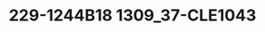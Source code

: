 ---
title: 229-1244B18 1309_37-CLE1043
image: 229-1244B18 1309_37-CLE1043.jpg
brand: outlet-sposo
layout: vestito
---